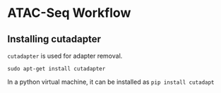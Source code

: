 # ATAC-Seq Workflow

## Installing cutadapter

`cutadapter` is used for adapter removal. 

```
sudo apt-get install cutadapter
```

In a python virtual machine, it can be installed as `pip install cutadapt` 
